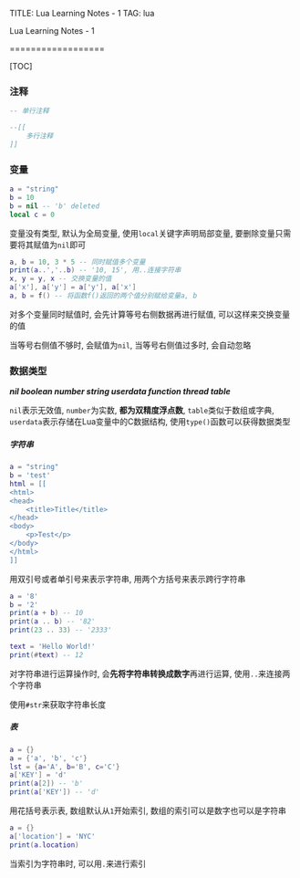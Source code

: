 TITLE: Lua Learning Notes - 1
TAG: lua

Lua Learning Notes - 1

==================

[TOC]

### 注释

```lua
-- 单行注释

--[[
	多行注释
]]
```



### 变量

```lua
a = "string"
b = 10
b = nil -- 'b' deleted
local c = 0
```

变量没有类型, 默认为全局变量, 使用`local`关键字声明局部变量, 要删除变量只需要将其赋值为`nil`即可

```lua
a, b = 10, 3 * 5 -- 同时赋值多个变量
print(a..','..b) -- '10, 15', 用..连接字符串
x, y = y, x -- 交换变量的值
a['x'], a['y'] = a['y'], a['x']
a, b = f() -- 将函数f()返回的两个值分别赋给变量a, b
```

对多个变量同时赋值时, 会先计算等号右侧数据再进行赋值, 可以这样来交换变量的值

当等号右侧值不够时, 会赋值为`nil`, 当等号右侧值过多时, 会自动忽略



### 数据类型

***nil boolean number string userdata function thread table***

`nil`表示无效值, `number`为实数, **都为双精度浮点数**, `table`类似于数组或字典, `userdata`表示存储在Lua变量中的C数据结构, 使用`type()`函数可以获得数据类型



##### 字符串

```lua
a = "string"
b = 'test'
html = [[
<html>
<head>
    <title>Title</title>
</head>
<body>
    <p>Test</p>
</body>
</html>
]]
```

用双引号或者单引号来表示字符串, 用两个方括号来表示跨行字符串



```lua
a = '8'
b = '2'
print(a + b) -- 10
print(a .. b) -- '82'
print(23 .. 33) -- '2333'

text = 'Hello World!'
print(#text) -- 12
```

对字符串进行运算操作时, 会**先将字符串转换成数字**再进行运算, 使用`..`来连接两个字符串

使用`#str`来获取字符串长度



##### 表

```lua
a = {}
a = {'a', 'b', 'c'}
lst = {a='A', b='B', c='C'}
a['KEY'] = 'd'
print(a[2]) -- 'b'
print(a['KEY']) -- 'd'
```

用花括号表示表, 数组默认从`1`开始索引, 数组的索引可以是数字也可以是字符串

```lua
a = {}
a['location'] = 'NYC'
print(a.location)
```

当索引为字符串时, 可以用`.`来进行索引